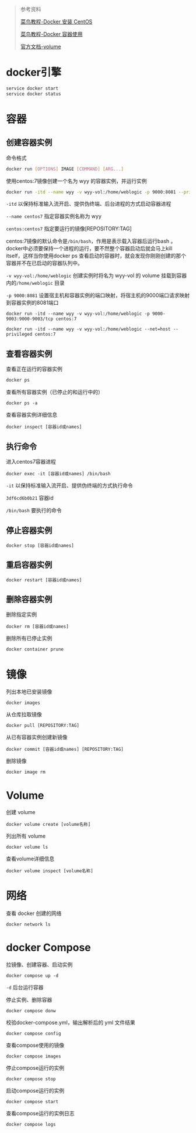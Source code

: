 > 参考资料
>
> [菜鸟教程-Docker 安装 CentOS](https://www.runoob.com/docker/docker-install-centos.html)
>
> [菜鸟教程-Docker 容器使用](https://www.runoob.com/docker/docker-container-usage.html)
>
> [官方文档-volume](https://docs.docker.com/storage/volumes/)

# docker引擎

```sh
service docker start
service docker status
```



# 容器

## 创建容器实例

命令格式

```bash
docker run [OPTIONS] IMAGE [COMMAND] [ARG...]
```

使用centos:7镜像创建一个名为 wyy 的容器实例，并运行实例

```bash
docker run -itd --name wyy -v wyy-vol:/home/weblogic -p 9000:8081 --privileged centos:7
```

`-itd` 以保持标准输入流开启、提供伪终端、后台进程的方式启动容器进程

`--name centos7` 指定容器实例名称为 wyy

`centos:centos7` 指定要运行的镜像[REPOSITORY:TAG]

centos:7镜像的默认命令是`/bin/bash`，作用是表示载入容器后运行bash 。docker中必须要保持一个进程的运行，要不然整个容器启动后就会马上kill itself，这样当你使用docker ps 查看启动的容器时，就会发现你刚刚创建的那个容器并不在已启动的容器队列中。

`-v wyy-vol:/home/weblogic` 创建实例时将名为 wyy-vol 的 volume 挂载到容器内的`/home/weblogic` 目录

`-p 9000:8081` 设置宿主机和容器实例的端口映射，将宿主机的9000端口请求映射到容器实例的8081端口

```
docker run -itd --name wyy -v wyy-vol:/home/weblogic -p 9000-9003:9000-9003/tcp centos:7
```



```
docker run -itd --name wyy -v wyy-vol:/home/weblogic --net=host --privileged centos:7
```



## 查看容器实例

查看正在运行的容器实例

```sh
docker ps
```

查看所有容器实例（已停止的和运行中的）

```
docker ps -a
```

查看容器实例详细信息

```
docker inspect [容器id或names]
```



## 执行命令

进入centos7容器进程

```
docker exec -it [容器id或names] /bin/bash
```

`-it` 以保持标准输入流开启、提供伪终端的方式执行命令

`3df6cd6b0b21` 容器id

`/bin/bash` 要执行的命令

## 停止容器实例

```
docker stop [容器id或names]
```

## 重启容器实例

```
docker restart [容器id或names]
```

## 删除容器实例

删除指定实例

```
docker rm [容器id或names]
```

删除所有已停止实例

```
docker container prune
```



# 镜像

列出本地已安装镜像

```
docker images
```

从仓库拉取镜像

```
docker pull [REPOSITORY:TAG]
```

从已有容器实例创建新镜像

```
docker commit [容器id或names] [REPOSITORY:TAG]
```

删除镜像

```
docker image rm 
```



# Volume

创建 volume

```
docker volume create [volume名称]
```

列出所有 volume

```
docker volume ls
```

查看volume详细信息

```
docker volume inspect [volume名称]
```



# 网络

查看 docker 创建的网络

```
docker network ls
```



# docker Compose

拉镜像、创建容器、启动实例

```
docker compose up -d
```

`-d` 后台运行容器

停止实例、删除容器

```
docker compose donw
```

校验docker-compose.yml，输出解析后的 yml 文件结果

```
docker compose config
```

查看compose使用的镜像

```
docker compose images
```

停止compose运行的实例

```
docker compose stop
```

启动compose运行的实例

```
docker compose start
```

查看compose运行的实例日志

```
docker compose logs
```

